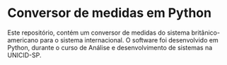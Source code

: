 # Conversor de medidas em Python

Este repositório, contém um conversor de medidas do sistema britânico-americano para o sistema internacional. O software foi desenvolvido em Python, durante o curso de Análise e desenvolvimento de sistemas na UNICID-SP.
